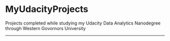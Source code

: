 # MyUdacityProjects
Projects completed while studying my Udacity Data Analytics Nanodegree through Western Govornors University
***
